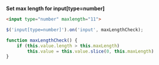 **Set max length for input[type=number]**

```html
<input type="number" maxlength="11">
```

```js
$('input[type=number]').on('input', maxLengthCheck);

function maxLengthCheck() {
    if (this.value.length > this.maxLength)
        this.value = this.value.slice(0, this.maxLength)
}
```
